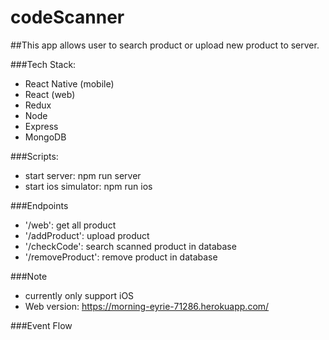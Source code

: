 # codeScanner

##This app allows user to search product or upload new product to server.

###Tech Stack: 
- React Native (mobile)
- React (web)
- Redux 
- Node 
- Express
- MongoDB

###Scripts:
- start server: npm run server
- start ios simulator: npm run ios

###Endpoints
- '/web': get all product
- '/addProduct': upload product
- '/checkCode': search scanned product in database
- '/removeProduct': remove product in database

###Note
- currently only support iOS
- Web version: https://morning-eyrie-71286.herokuapp.com/

###Event Flow
